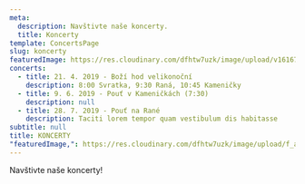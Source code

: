 ```yaml
---
meta:
  description: Navštivte naše koncerty.
  title: Koncerty
template: ConcertsPage
slug: koncerty
featuredImage: https://res.cloudinary.com/dfhtw7uzk/image/upload/v1616797650/low_Koncert_Brizuv_sbor_1_2013_h_fil3b3.jpg
concerts:
  - title: 21. 4. 2019 - Boží hod velikonoční
    description: 8:00 Svratka, 9:30 Raná, 10:45 Kameničky
  - title: 9. 6. 2019 - Pouť v Kameničkách (7:30)
    description: null
  - title: 28. 7. 2019 - Pouť na Rané
    description: Taciti lorem tempor quam vestibulum dis habitasse
subtitle: null
title: KONCERTY
"featuredImage,": https://res.cloudinary.com/dfhtw7uzk/image/upload/f_auto/v1616797650/low_Koncert_Brizuv_sbor_1_2013_h_fil3b3.jpg
---
```

Navštivte naše koncerty!